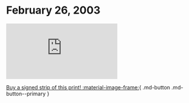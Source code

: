 # February 26, 2003

![](https://www.achewood.com/comic.php?date=02262003)

[Buy a signed strip of this print! :material-image-frame:](https://achewood-holiday-pop-up.myshopify.com/products/strip#02262003){ .md-button .md-button--primary }
